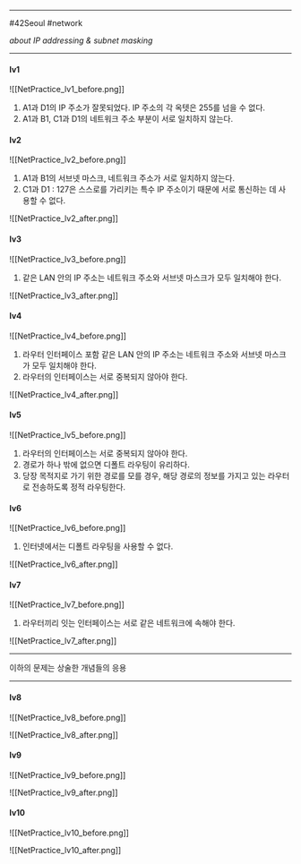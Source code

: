 
---

#42Seoul #network 

*about IP addressing & subnet masking*

---

#### lv1

![[NetPractice_lv1_before.png]]

1. A1과 D1의 IP 주소가 잘못되었다. IP 주소의 각 옥텟은 255를 넘을 수 없다.
2. A1과 B1, C1과 D1의 네트워크 주소 부분이 서로 일치하지 않는다.

#### lv2

![[NetPractice_lv2_before.png]]

1. A1과 B1의 서브넷 마스크, 네트워크 주소가 서로 일치하지 않는다.
2. C1과 D1 : 127은 스스로를 가리키는 특수 IP 주소이기 때문에 서로 통신하는 데 사용할 수 없다.

![[NetPractice_lv2_after.png]]

#### lv3

![[NetPractice_lv3_before.png]]

1. 같은 LAN 안의 IP 주소는 네트워크 주소와 서브넷 마스크가 모두 일치해야 한다.

![[NetPractice_lv3_after.png]]

#### lv4

![[NetPractice_lv4_before.png]]

1. 라우터 인터페이스 포함 같은 LAN 안의 IP 주소는 네트워크 주소와 서브넷 마스크가 모두 일치해야 한다.
2. 라우터의 인터페이스는 서로 중복되지 않아야 한다.

![[NetPractice_lv4_after.png]]

#### lv5

![[NetPractice_lv5_before.png]]

1. 라우터의 인터페이스는 서로 중복되지 않아야 한다.
2. 경로가 하나 밖에 없으면 디폴트 라우팅이 유리하다.
3. 당장 목적지로 가기 위한 경로를 모를 경우, 해당 경로의 정보를 가지고 있는 라우터로 전송하도록 정적 라우팅한다.

#### lv6

![[NetPractice_lv6_before.png]]

1. 인터넷에서는 디폴트 라우팅을 사용할 수 없다.

![[NetPractice_lv6_after.png]]

#### lv7

![[NetPractice_lv7_before.png]]

1. 라우터끼리 잇는 인터페이스는 서로 같은 네트워크에 속해야 한다.

![[NetPractice_lv7_after.png]]

---

이하의 문제는 상술한 개념들의 응용

---

#### lv8

![[NetPractice_lv8_before.png]]

![[NetPractice_lv8_after.png]]

#### lv9

![[NetPractice_lv9_before.png]]

![[NetPractice_lv9_after.png]]

#### lv10

![[NetPractice_lv10_before.png]]

![[NetPractice_lv10_after.png]]
